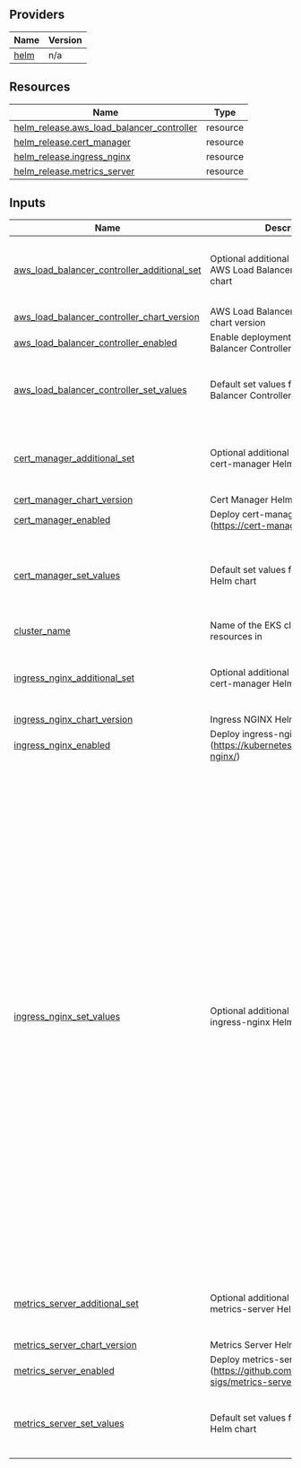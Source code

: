 <!-- BEGIN_TF_DOCS -->


## Providers

| Name | Version |
|------|---------|
| <a name="provider_helm"></a> [helm](#provider\_helm) | n/a |

## Resources

| Name | Type |
|------|------|
| [helm_release.aws_load_balancer_controller](https://registry.terraform.io/providers/hashicorp/helm/latest/docs/resources/release) | resource |
| [helm_release.cert_manager](https://registry.terraform.io/providers/hashicorp/helm/latest/docs/resources/release) | resource |
| [helm_release.ingress_nginx](https://registry.terraform.io/providers/hashicorp/helm/latest/docs/resources/release) | resource |
| [helm_release.metrics_server](https://registry.terraform.io/providers/hashicorp/helm/latest/docs/resources/release) | resource |

## Inputs

| Name | Description | Type | Default | Required |
|------|-------------|------|---------|:--------:|
| <a name="input_aws_load_balancer_controller_additional_set"></a> [aws\_load\_balancer\_controller\_additional\_set](#input\_aws\_load\_balancer\_controller\_additional\_set) | Optional additional set values for AWS Load Balancer Controller Helm chart | <pre>list(object({<br>    name  = string,<br>    value = string,<br>    type  = optional(string)<br>  }))</pre> | `[]` | no |
| <a name="input_aws_load_balancer_controller_chart_version"></a> [aws\_load\_balancer\_controller\_chart\_version](#input\_aws\_load\_balancer\_controller\_chart\_version) | AWS Load Balancer Controller Helm chart version | `string` | `"1.8.1"` | no |
| <a name="input_aws_load_balancer_controller_enabled"></a> [aws\_load\_balancer\_controller\_enabled](#input\_aws\_load\_balancer\_controller\_enabled) | Enable deployment of the AWS Load Balancer Controller into the cluster | `bool` | `true` | no |
| <a name="input_aws_load_balancer_controller_set_values"></a> [aws\_load\_balancer\_controller\_set\_values](#input\_aws\_load\_balancer\_controller\_set\_values) | Default set values for AWS Load Balancer Controller Helm chart | <pre>list(object({<br>    name  = string,<br>    value = string,<br>    type  = optional(string)<br>  }))</pre> | `[]` | no |
| <a name="input_cert_manager_additional_set"></a> [cert\_manager\_additional\_set](#input\_cert\_manager\_additional\_set) | Optional additional set values for cert-manager Helm chart | <pre>list(object({<br>    name  = string,<br>    value = string,<br>    type  = optional(string)<br>  }))</pre> | `[]` | no |
| <a name="input_cert_manager_chart_version"></a> [cert\_manager\_chart\_version](#input\_cert\_manager\_chart\_version) | Cert Manager Helm chart version | `string` | `"v1.14.3"` | no |
| <a name="input_cert_manager_enabled"></a> [cert\_manager\_enabled](#input\_cert\_manager\_enabled) | Deploy cert-manager into cluster (https://cert-manager.io/) | `bool` | `true` | no |
| <a name="input_cert_manager_set_values"></a> [cert\_manager\_set\_values](#input\_cert\_manager\_set\_values) | Default set values for cert-manager Helm chart | <pre>list(object({<br>    name  = string,<br>    value = string,<br>    type  = optional(string)<br>  }))</pre> | <pre>[<br>  {<br>    "name": "installCRDs",<br>    "type": "string",<br>    "value": "true"<br>  }<br>]</pre> | no |
| <a name="input_cluster_name"></a> [cluster\_name](#input\_cluster\_name) | Name of the EKS cluster to create resources in | `string` | n/a | yes |
| <a name="input_ingress_nginx_additional_set"></a> [ingress\_nginx\_additional\_set](#input\_ingress\_nginx\_additional\_set) | Optional additional set values for cert-manager Helm chart | <pre>list(object({<br>    name  = string,<br>    value = string,<br>    type  = optional(string)<br>  }))</pre> | `[]` | no |
| <a name="input_ingress_nginx_chart_version"></a> [ingress\_nginx\_chart\_version](#input\_ingress\_nginx\_chart\_version) | Ingress NGINX Helm chart version | `string` | `"4.10.0"` | no |
| <a name="input_ingress_nginx_enabled"></a> [ingress\_nginx\_enabled](#input\_ingress\_nginx\_enabled) | Deploy ingress-nginx into cluster (https://kubernetes.github.io/ingress-nginx/) | `bool` | `true` | no |
| <a name="input_ingress_nginx_set_values"></a> [ingress\_nginx\_set\_values](#input\_ingress\_nginx\_set\_values) | Optional additional set values for ingress-nginx Helm chart | <pre>list(object({<br>    name  = string,<br>    value = string,<br>    type  = optional(string)<br>  }))</pre> | <pre>[<br>  {<br>    "name": "controller.resources.limits.cpu",<br>    "type": "string",<br>    "value": "125m"<br>  },<br>  {<br>    "name": "controller.resources.limits.memory",<br>    "type": "string",<br>    "value": "175Mi"<br>  },<br>  {<br>    "name": "controller.config.proxy-body-size",<br>    "type": "string",<br>    "value": "100m"<br>  },<br>  {<br>    "name": "controller.addHeaders.x-robots-tag",<br>    "type": "string",<br>    "value": "noindex"<br>  },<br>  {<br>    "name": "controller.service.annotations.\"service\\.beta\\.kubernetes\\.io/aws-load-balancer-type\"",<br>    "type": "string",<br>    "value": "external"<br>  },<br>  {<br>    "name": "controller.service.annotations.\"service\\.beta\\.kubernetes\\.io/aws-load-balancer-nlb-target-type\"",<br>    "type": "string",<br>    "value": "ip"<br>  },<br>  {<br>    "name": "controller.service.annotations.\"service\\.beta\\.kubernetes\\.io/aws-load-balancer-scheme\"",<br>    "type": "string",<br>    "value": "internet-facing"<br>  },<br>  {<br>    "name": "controller.service.annotations.\"service\\.beta\\.kubernetes\\.io/aws-load-balancer-cleanup\"",<br>    "type": "string",<br>    "value": "false"<br>  }<br>]</pre> | no |
| <a name="input_metrics_server_additional_set"></a> [metrics\_server\_additional\_set](#input\_metrics\_server\_additional\_set) | Optional additional set values for metrics-server Helm chart | <pre>list(object({<br>    name  = string,<br>    value = string,<br>    type  = optional(string)<br>  }))</pre> | `[]` | no |
| <a name="input_metrics_server_chart_version"></a> [metrics\_server\_chart\_version](#input\_metrics\_server\_chart\_version) | Metrics Server Helm chart version | `string` | `"3.12.1"` | no |
| <a name="input_metrics_server_enabled"></a> [metrics\_server\_enabled](#input\_metrics\_server\_enabled) | Deploy metrics-server into cluster (https://github.com/kubernetes-sigs/metrics-server) | `bool` | `true` | no |
| <a name="input_metrics_server_set_values"></a> [metrics\_server\_set\_values](#input\_metrics\_server\_set\_values) | Default set values for metrics-server Helm chart | <pre>list(object({<br>    name  = string,<br>    value = string,<br>    type  = optional(string)<br>  }))</pre> | `[]` | no |
<!-- END_TF_DOCS -->